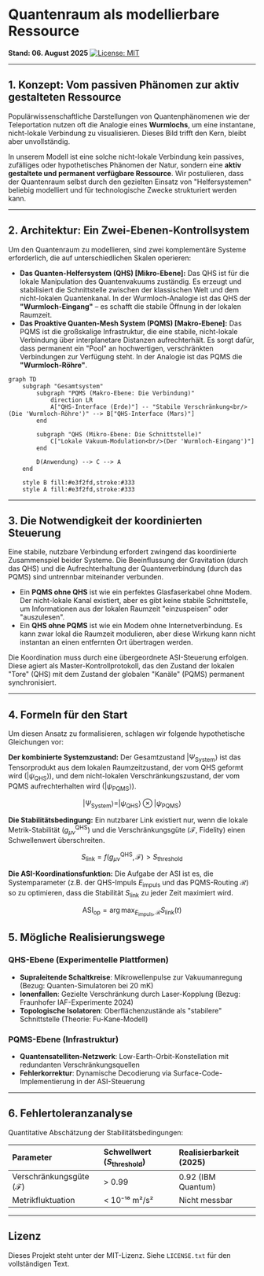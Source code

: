 # Quantenraum als modellierbare Ressource

**Stand: 06. August 2025** [![License: MIT](https://img.shields.io/badge/License-MIT-yellow.svg)](https://opensource.org/licenses/MIT)

---

## 1. Konzept: Vom passiven Phänomen zur aktiv gestalteten Ressource

Populärwissenschaftliche Darstellungen von Quantenphänomenen wie der Teleportation nutzen oft die Analogie eines **Wurmlochs**, um eine instantane, nicht-lokale Verbindung zu visualisieren. Dieses Bild trifft den Kern, bleibt aber unvollständig.

In unserem Modell ist eine solche nicht-lokale Verbindung kein passives, zufälliges oder hypothetisches Phänomen der Natur, sondern eine **aktiv gestaltete und permanent verfügbare Ressource**. Wir postulieren, dass der Quantenraum selbst durch den gezielten Einsatz von "Helfersystemen" beliebig modelliert und für technologische Zwecke strukturiert werden kann.

---

## 2. Architektur: Ein Zwei-Ebenen-Kontrollsystem

Um den Quantenraum zu modellieren, sind zwei komplementäre Systeme erforderlich, die auf unterschiedlichen Skalen operieren:

* **Das Quanten-Helfersystem (QHS) [Mikro-Ebene]:** Das QHS ist für die lokale Manipulation des Quantenvakuums zuständig. Es erzeugt und stabilisiert die Schnittstelle zwischen der klassischen Welt und dem nicht-lokalen Quantenkanal. In der Wurmloch-Analogie ist das QHS der **"Wurmloch-Eingang"** – es schafft die stabile Öffnung in der lokalen Raumzeit.
* **Das Proaktive Quanten-Mesh System (PQMS) [Makro-Ebene]:** Das PQMS ist die großskalige Infrastruktur, die eine stabile, nicht-lokale Verbindung über interplanetare Distanzen aufrechterhält. Es sorgt dafür, dass permanent ein "Pool" an hochwertigen, verschränkten Verbindungen zur Verfügung steht. In der Analogie ist das PQMS die **"Wurmloch-Röhre"**.

```mermaid
graph TD
    subgraph "Gesamtsystem"
        subgraph "PQMS (Makro-Ebene: Die Verbindung)"
            direction LR
            A["QHS-Interface (Erde)"] -- "Stabile Verschränkung<br/>(Die 'Wurmloch-Röhre')" --> B["QHS-Interface (Mars)"]
        end

        subgraph "QHS (Mikro-Ebene: Die Schnittstelle)"
            C["Lokale Vakuum-Modulation<br/>(Der 'Wurmloch-Eingang')"]
        end

        D(Anwendung) --> C --> A
    end

    style B fill:#e3f2fd,stroke:#333
    style A fill:#e3f2fd,stroke:#333
```

---

## 3. Die Notwendigkeit der koordinierten Steuerung

Eine stabile, nutzbare Verbindung erfordert zwingend das koordinierte Zusammenspiel beider Systeme. Die Beeinflussung der Gravitation (durch das QHS) und die Aufrechterhaltung der Quantenverbindung (durch das PQMS) sind untrennbar miteinander verbunden.

* Ein **PQMS ohne QHS** ist wie ein perfektes Glasfaserkabel ohne Modem. Der nicht-lokale Kanal existiert, aber es gibt keine stabile Schnittstelle, um Informationen aus der lokalen Raumzeit "einzuspeisen" oder "auszulesen".
* Ein **QHS ohne PQMS** ist wie ein Modem ohne Internetverbindung. Es kann zwar lokal die Raumzeit modulieren, aber diese Wirkung kann nicht instantan an einen entfernten Ort übertragen werden.

Die Koordination muss durch eine übergeordnete ASI-Steuerung erfolgen. Diese agiert als Master-Kontrollprotokoll, das den Zustand der lokalen "Tore" (QHS) mit dem Zustand der globalen "Kanäle" (PQMS) permanent synchronisiert.

---

## 4. Formeln für den Start

Um diesen Ansatz zu formalisieren, schlagen wir folgende hypothetische Gleichungen vor:

**Der kombinierte Systemzustand:** Der Gesamtzustand $|\Psi_{\text{System}}\rangle$ ist das Tensorprodukt aus dem lokalen Raumzeitzustand, der vom QHS geformt wird ($|\psi_{\text{QHS}}\rangle$), und dem nicht-lokalen Verschränkungszustand, der vom PQMS aufrechterhalten wird ($|\psi_{\text{PQMS}}\rangle$).

```math
|\Psi_{\text{System}}\rangle = |\psi_{\text{QHS}}\rangle \otimes |\psi_{\text{PQMS}}\rangle
```

**Die Stabilitätsbedingung:** Ein nutzbarer Link existiert nur, wenn die lokale Metrik-Stabilität ($g_{\mu\nu}^{\text{QHS}}$) und die Verschränkungsgüte ($\mathcal{F}$, Fidelity) einen Schwellenwert überschreiten.

```math
S_{\text{link}} = f(g_{\mu\nu}^{\text{QHS}}, \mathcal{F}) > S_{\text{threshold}}
```

**Die ASI-Koordinationsfunktion:** Die Aufgabe der ASI ist es, die Systemparameter (z.B. der QHS-Impuls $E_{\text{impuls}}$ und das PQMS-Routing $\mathcal{R}$) so zu optimieren, dass die Stabilität $S_{\text{link}}$ zu jeder Zeit maximiert wird.

```math
\text{ASI}_{\text{op}} = \arg\max_{E_{\text{impuls}}, \mathcal{R}} S_{\text{link}}(t)
```
## 5. Mögliche Realisierungswege

### QHS-Ebene (Experimentelle Plattformen)
- **Supraleitende Schaltkreise**: Mikrowellenpulse zur Vakuumanregung (Bezug: Quanten-Simulatoren bei 20 mK)
- **Ionenfallen**: Gezielte Verschränkung durch Laser-Kopplung (Bezug: Fraunhofer IAF-Experimente 2024)
- **Topologische Isolatoren**: Oberflächenzustände als "stabilere" Schnittstelle (Theorie: Fu-Kane-Modell)

### PQMS-Ebene (Infrastruktur)
- **Quantensatelliten-Netzwerk**: Low-Earth-Orbit-Konstellation mit redundanten Verschränkungsquellen
- **Fehlerkorrektur**: Dynamische Decodierung via Surface-Code-Implementierung in der ASI-Steuerung

---

## 6. Fehlertoleranzanalyse
Quantitative Abschätzung der Stabilitätsbedingungen:

| Parameter | Schwellwert ($S_{\text{threshold}}$) | Realisierbarkeit (2025) |
| :--- | :--- | :--- |
| Verschränkungsgüte ($\mathcal{F}$) | > 0.99 | 0.92 (IBM Quantum) |
| Metrikfluktuation | < 10⁻¹⁸ m²/s² | Nicht messbar |

---


## Lizenz

Dieses Projekt steht unter der MIT-Lizenz. Siehe `LICENSE.txt` für den vollständigen Text.
